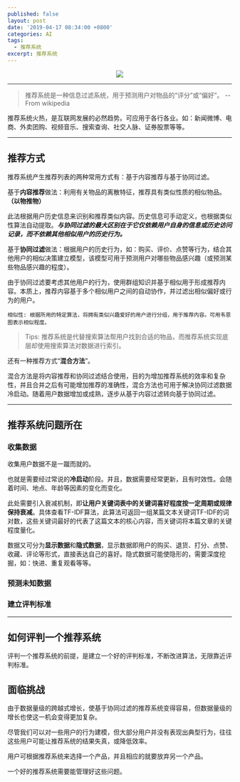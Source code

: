 ```yaml
---
published: false
layout: post
date: '2019-04-17 08:34:00 +0800'
categories: AI
tags:
  - 推荐系统
excerpt: 推荐系统
---
```

<div align="center"><img src="https://www.bobinsun.cn/assets/images/logo-top.jpg"/></div>

---

> 推荐系统是一种信息过滤系统，用于预测用户对物品的“评分”或“偏好”。  -- From wikipedia

推荐系统火热，是互联网发展的必然趋势。可应用于各行各业。如：新闻微博、电商、外卖团购、视频音乐、搜索查询、社交人脉、证券股票等等。

---

## 推荐方式

推荐系统产生推荐列表的两种常用方式有：基于内容推荐与基于协同过滤。

基于**内容推荐**做法：利用有关物品的离散特征，推荐具有类似性质的相似物品。**（以物推物）**

此法根据用户历史信息来识别和推荐类似内容。历史信息可手动定义，也根据类似性算法自动提取。***与协同过滤的最大区别在于它仅依赖用户自身的信息或历史访问记录，而不依赖其他相似用户的历史行为。***

基于**协同过滤**做法：根据用户的历史行为，如：购买、评价、点赞等行为，结合其他用户的相似决策建立模型，该模型可用于预测用户对哪些物品感兴趣（或预测某些物品感兴趣的程度）。

由于协同过滤要考虑其他用户的行为，使用群组知识并基于相似用于形成推荐内容。本质上，推荐内容基于多个相似用户之间的自动协作，并过滤出相似偏好或行为的用户。

```
相似性: 根据所用的特定算法，将拥有类似兴趣爱好的用户进行分组，用于推荐内容。可用韦恩图表示相似程度。
```

> Tips: 推荐系统是代替搜索算法帮用户找到合适的物品，而推荐系统实现底层却使用搜索算法对数据进行索引。

还有一种推荐方式“**混合方法**”。

混合方法是将内容推荐和协同过滤结合使用，目的为增加推荐系统的效率和复杂性，并且合并之后有可能增加推荐的准确性，混合方法也可用于解决协同过滤数据冷启动。随着用户数据增加或成熟，逐步从基于内容过滤转向基于协同过滤。

---
## 推荐系统问题所在


### 收集数据

收集用户数据不是一蹴而就的。

也就是需要经过常说的**冷启动**阶段。并且，数据需要经常更新，且有时效性。会随着时间、地点、年龄等因素的变化而变化。

此处需要引入衰减机制，即**让用户关键词表中的关键词喜好程度按一定周期或规律保持衰减**。具体查看TF-IDF算法，此算法可返回一组某篇文本关键词TF-IDF的词对数，这些关键词最好的代表了这篇文本的核心内容，而关键词将本篇文章的关键程度量化。

数据又可分为**显示数据**和**隐式数据**，显示数据即用户的购买、退货、打分、点赞、收藏、评论等形式，直接表达自己的喜好。隐式数据可能使隐形的，需要深度挖掘，如：快进、重复观看等等。

### 预测未知数据


### 建立评判标准


---

## 如何评判一个推荐系统

评判一个推荐系统的前提，是建立一个好的评判标准，不断改进算法，无限靠近评判标准。

## 面临挑战

由于数据量级的跨越式增长，使基于协同过滤的推荐系统变得容易，但数据量级的增长也使这一机会变得更加复杂。

尽管我们可以对一些用户的行为建模，但大部分用户并没有表现出典型行为，往往这些用户可能让推荐系统的结果失真，或降低效率。

用户可根据推荐系统来选择一个产品，并且相应的就要放弃另一个产品。

一个好的推荐系统需要能管理好这些问题。




















